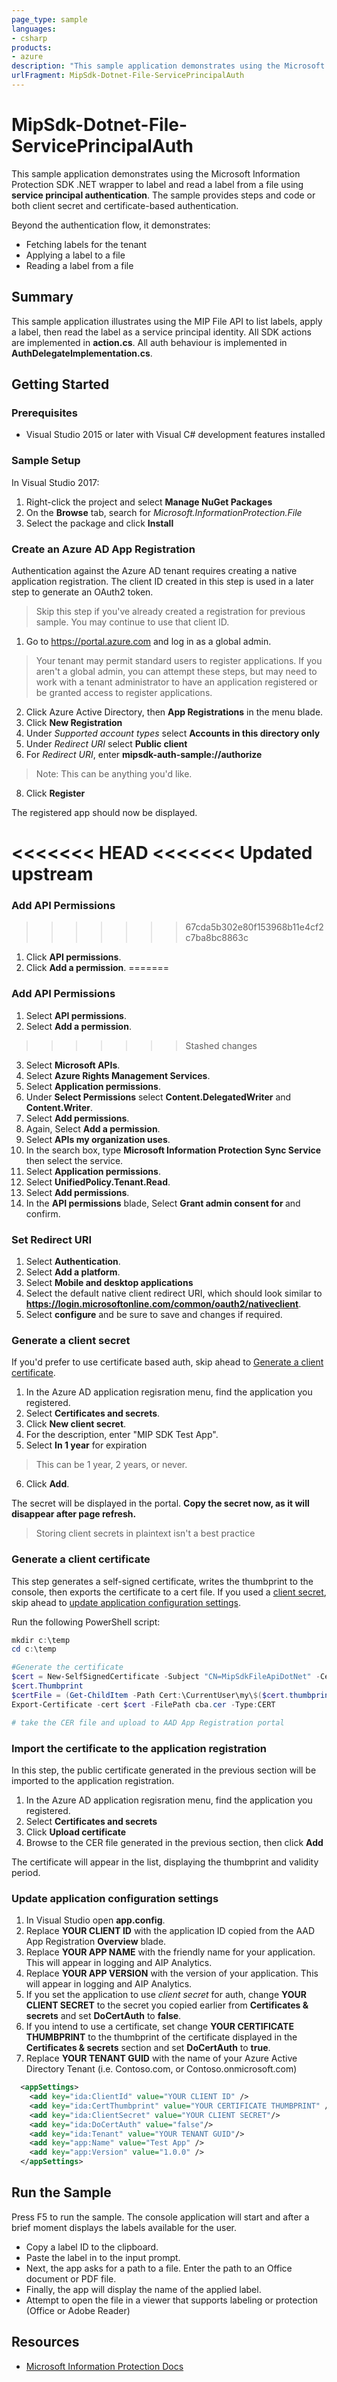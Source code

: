 ```yaml
---
page_type: sample
languages:
- csharp
products:
- azure
description: "This sample application demonstrates using the Microsoft Information Protection SDK .NET wrapper to label and read a label from a file using service principal authentication. "
urlFragment: MipSdk-Dotnet-File-ServicePrincipalAuth
---
```


# MipSdk-Dotnet-File-ServicePrincipalAuth

This sample application demonstrates using the Microsoft Information Protection SDK .NET wrapper to label and read a label from a file using **service principal authentication**. The sample provides steps and code or both client secret and certificate-based authentication.

Beyond the authentication flow, it demonstrates:

- Fetching labels for the tenant
- Applying a label to a file
- Reading a label from a file

## Summary

This sample application illustrates using the MIP File API to list labels, apply a label, then read the label as a service principal identity. All SDK actions are implemented in **action.cs**. All auth behaviour is implemented in **AuthDelegateImplementation.cs**.

## Getting Started

### Prerequisites

- Visual Studio 2015 or later with Visual C# development features installed

### Sample Setup

In Visual Studio 2017:

1. Right-click the project and select **Manage NuGet Packages**
2. On the **Browse** tab, search for *Microsoft.InformationProtection.File*
3. Select the package and click **Install**

### Create an Azure AD App Registration

Authentication against the Azure AD tenant requires creating a native application registration. The client ID created in this step is used in a later step to generate an OAuth2 token.

> Skip this step if you've already created a registration for previous sample. You may continue to use that client ID.

1. Go to https://portal.azure.com and log in as a global admin.
> Your tenant may permit standard users to register applications. If you aren't a global admin, you can attempt these steps, but may need to work with a tenant administrator to have an application registered or be granted access to register applications.
2. Click Azure Active Directory, then **App Registrations** in the menu blade.
3. Click **New Registration**
4. Under *Supported account types* select **Accounts in this directory only**
5. Under *Redirect URI* select **Public client**
6. For *Redirect URI*, enter **mipsdk-auth-sample://authorize**   
  > Note: This can be anything you'd like.
8. Click **Register**

The registered app should now be displayed.

<<<<<<< HEAD
<<<<<<< Updated upstream
=======
### Add API Permissions 

>>>>>>> 67cda5b302e80f153968b11e4cf2c7ba8bc8863c
1. Click **API permissions**.
2. Click **Add a permission**.
=======
### Add API Permissions 

1. Select **API permissions**.
2. Select **Add a permission**.
>>>>>>> Stashed changes
3. Select **Microsoft APIs**.
4. Select **Azure Rights Management Services**.
5. Select **Application permissions**.
6. Under **Select Permissions** select **Content.DelegatedWriter** and **Content.Writer**.
7. Select **Add permissions**.
8. Again, Select **Add a permission**.
9. Select **APIs my organization uses**.
10. In the search box, type **Microsoft Information Protection Sync Service** then select the service.
11. Select **Application permissions**.
12. Select **UnifiedPolicy.Tenant.Read**.
13. Select **Add permissions**.
14. In the **API permissions** blade, Select **Grant admin consent for <Your Tenant>** and confirm.

### Set Redirect URI

1. Select **Authentication**.
2. Select **Add a platform**.
3. Select **Mobile and desktop applications**
4. Select the default native client redirect URI, which should look similar to **https://login.microsoftonline.com/common/oauth2/nativeclient**.
5. Select **configure** and be sure to save and changes if required. 

### Generate a client secret

If you'd prefer to use certificate based auth, skip ahead to [Generate a client certificate](#Generate-a-client-certificate).

1. In the Azure AD application regisration menu, find the application you registered.
2. Select **Certificates and secrets**.
3. Click **New client secret**.
4. For the description, enter "MIP SDK Test App".
5. Select **In 1 year** for expiration
  > This can be 1 year, 2 years, or never.
6. Click **Add**.

The secret will be displayed in the portal. **Copy the secret now, as it will disappear after page refresh.**

  > Storing client secrets in plaintext isn't a best practice

### Generate a client certificate

This step generates a self-signed certificate, writes the thumbprint to the console, then exports the certificate to a cert file. If you used a [client secret](#Generate-a-client-secret), skip ahead to [update application configuration settings](#Update-application-configuration-settings).

Run the following PowerShell script:

```powershell
mkdir c:\temp
cd c:\temp

#Generate the certificate
$cert = New-SelfSignedCertificate -Subject "CN=MipSdkFileApiDotNet" -CertStoreLocation "Cert:\CurrentUser\My"  -KeyExportPolicy Exportable -KeySpec Signature
$cert.Thumbprint
$certFile = (Get-ChildItem -Path Cert:\CurrentUser\my\$($cert.thumbprint))
Export-Certificate -cert $cert -FilePath cba.cer -Type:CERT

# take the CER file and upload to AAD App Registration portal
```

### Import the certificate to the application registration

In this step, the public certificate generated in the previous section will be imported to the application registration.

1. In the Azure AD application regisration menu, find the application you registered.
2. Select **Certificates and secrets**
3. Click **Upload certificate**
4. Browse to the CER file generated in the previous section, then click **Add**

The certificate will appear in the list, displaying the thumbprint and validity period.

### Update application configuration settings

1. In Visual Studio open **app.config**.
2. Replace **YOUR CLIENT ID** with the application ID copied from the AAD App Registration **Overview** blade.
3. Replace **YOUR APP NAME** with the friendly name for your application. This will appear in logging and AIP Analytics.
4. Replace **YOUR APP VERSION** with the version of your application. This will appear in logging and AIP Analytics.
5. If you set the application to use *client secret* for auth, change **YOUR CLIENT SECRET** to the secret you copied earlier from **Certificates & secrets** and set **DoCertAuth** to **false**.
6. If you intend to use a certificate, set change **YOUR CERTIFICATE THUMBPRINT** to the thumbprint of the certificate displayed in the **Certificates & secrets** section and set **DoCertAuth** to **true**.
7. Replace **YOUR TENANT GUID** with the name of your Azure Active Directory Tenant (i.e. Contoso.com, or Contoso.onmicrosoft.com)

```xml
  <appSettings>
    <add key="ida:ClientId" value="YOUR CLIENT ID" />
    <add key="ida:CertThumbprint" value="YOUR CERTIFICATE THUMBPRINT" />
    <add key="ida:ClientSecret" value="YOUR CLIENT SECRET"/>
    <add key="ida:DoCertAuth" value="false"/>
    <add key="ida:Tenant" value="YOUR TENANT GUID"/>
    <add key="app:Name" value="Test App" />
    <add key="app:Version" value="1.0.0" />
  </appSettings>
```

## Run the Sample

Press F5 to run the sample. The console application will start and after a brief moment displays the labels available for the user.

- Copy a label ID to the clipboard.
- Paste the label in to the input prompt.
- Next, the app asks for a path to a file. Enter the path to an Office document or PDF file.
- Finally, the app will display the name of the applied label.
- Attempt to open the file in a viewer that supports labeling or protection (Office or Adobe Reader)

## Resources

- [Microsoft Information Protection Docs](https://aka.ms/mipsdkdocs)
